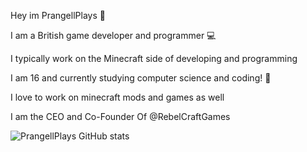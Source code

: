 Hey im PrangellPlays 👋

I am a British game developer and programmer 💻

I typically work on the Minecraft side of developing and programming

I am 16 and currently studying computer science and coding! 📖

I love to work on minecraft mods and games as well

I am the CEO and Co-Founder Of @RebelCraftGames

![PrangellPlays GitHub stats](https://github-readme-stats.vercel.app/api?username=prangellplays&show_icons=true&theme=midnight-purple)

